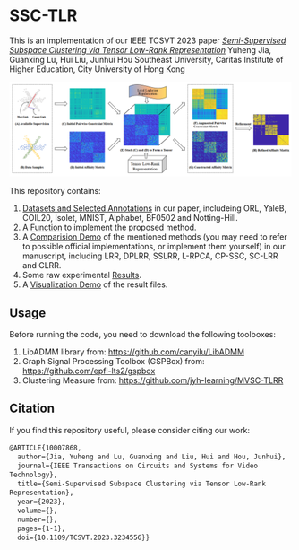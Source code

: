 # SSC-TLR
This is an implementation of our IEEE TCSVT 2023 paper 
[*Semi-Supervised Subspace Clustering via Tensor Low-Rank Representation*](https://arxiv.org/abs/2205.10481)
Yuheng Jia, Guanxing Lu, Hui Liu, Junhui Hou
Southeast University, Caritas Institute of Higher Education, City University of Hong Kong

![image](image/illustration.png)

This repository contains:

1. [Datasets and Selected Annotations](data) in our paper, includeing ORL, YaleB, COIL20, Isolet, MNIST, Alphabet, BF0502 and Notting-Hill.
2. A [Function](tlrr_tnn_new.m) to implement the proposed method.
3. A [Comparision Demo](demo_parallel.m) of the mentioned methods (you may need to refer to possible official implementations, or implement them yourself) in our manuscript, including LRR, DPLRR, SSLRR, L-RPCA, CP-SSC, SC-LRR and CLRR.
4. Some raw experimental [Results](result).
5. A [Visualization Demo](Visualization_demo_parallel.m) of the result files.

## Usage

Before running the code, you need to download the following toolboxes:
1. LibADMM library from: https://github.com/canyilu/LibADMM
2. Graph Signal Processing Toolbox (GSPBox) from: https://github.com/epfl-lts2/gspbox
3. Clustering Measure from: https://github.com/jyh-learning/MVSC-TLRR

## Citation

If you find this repository useful, please consider citing our work:

```
@ARTICLE{10007868,
  author={Jia, Yuheng and Lu, Guanxing and Liu, Hui and Hou, Junhui},
  journal={IEEE Transactions on Circuits and Systems for Video Technology}, 
  title={Semi-Supervised Subspace Clustering via Tensor Low-Rank Representation}, 
  year={2023},
  volume={},
  number={},
  pages={1-1},
  doi={10.1109/TCSVT.2023.3234556}}
  ```

